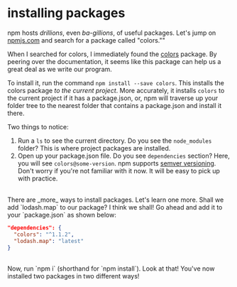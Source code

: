 # installing packages

npm hosts _drillions_, even _ba-gillions_, of useful packages.  Let's jump on [npmjs.com](http://www.npmjs.com) and search for a package called "colors.""

When I searched for colors, I immediately found the [colors](https://www.npmjs.com/package/colors) package.  By peering over the documentation, it seems like this package can help us a great deal as we write our program.

To install it, run the command `npm install --save colors`.  This installs the colors package _to the current project_.  More accurately, it installs `colors` to the current project if it has a package.json, or, npm will traverse up your folder tree to the nearest folder that contains a package.json and install it there.

Two things to notice:

1. Run a `ls` to see the current directory.  Do you see the `node_modules` folder?  This is where project packages are installed.
1. Open up your package.json file.  Do you see `dependencies` section?  Here, you will see `colors@some-version`.  npm supports [semver versioning](https://docs.npmjs.com/files/package.json#version).  Don't worry if you're not familiar with it now.  It will be easy to pick up with practice.

<br>
There are _more_ ways to install packages.  Let's learn one more.  Shall we add `lodash.map` to our package?  I think we shall!  Go ahead and add it to your `package.json` as shown below:

```json
"dependencies": {
  "colors": "^1.1.2",
  "lodash.map": "latest"
}
```

<br>
Now, run `npm i` (shorthand for `npm install`).  Look at that!  You've now installed two packages in two different ways!
